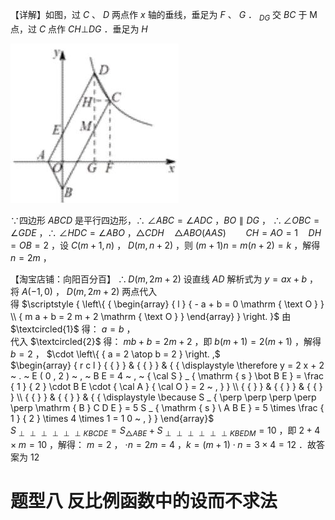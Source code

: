 【详解】如图，过 $C$ 、 $D$ 两点作 $x$ 轴的垂线，垂足为 $F$ 、 $G$ ． $_ { D G }$ 交 $B C$ 于 M 点，过 $C$ 点作 $C H \bot D G$ ．垂足为 $H$

![](<../../qs_image_DB/专题1-4_一文搞定反比例函数7个模型，13类题型（解析版）_/b5b2867d776c1f051f74b828a91ab39892eb658739125f466bd8ac0cf3efd828.jpg>)

∵四边形 $A B C D$ 是平行四边形，∴ $\angle A B C = \angle A D C$ ，$B O \parallel D G$ ， $\therefore \angle O B C = \angle G D E$ ，∴ $\angle H D C = \angle A B O$ ，$\triangle C D H \quad \triangle A B O ( A A S ) \qquad C H = A O = 1 \quad D H = O B = 2$ ，设 $C ( m + 1 , n )$ ， $D ( m , n + 2 )$ ，则 $( m + 1 ) n = m ( n + 2 ) = k$ ，解得 $n = 2 m$ ，

【淘宝店铺：向阳百分百】 $\therefore D ( m , 2 m + 2 )$
设直线 $A D$ 解析式为 $y = a x + b$ ，将 $A ( - 1 , 0 )$ ， $D ( m , 2 m + 2 )$ 两点代入  
得 $\scriptstyle { \left\{ { \begin{array} { l } { - a + b = 0 \mathrm { \text O } } \\ { m a + b = 2 m + 2 \mathrm { \text O } } \end{array} } \right. }$ 由 $\textcircled{1}$ 得： $a = b$ ，  
代入 $\textcircled{2}$ 得： $m b + b = 2 m + 2$ ，即 $b ( m + 1 ) = 2 ( m + 1 )$ ，解得 $b = 2$ ， $\cdot \left\{ { a = 2 \atop b = 2 } \right. ,$   
$\begin{array} { r c l } { { } } & { { } } & { { \displaystyle \therefore y = 2 x + 2 ~ . ~ E ( 0 , 2 ) ~ , ~ B E = 4 ~ , ~ { \cal S } _ { \mathrm { s } \bot B E } = \frac { 1 } { 2 } \cdot B E \cdot { \cal A } { \cal O } = 2 ~ , } } \\ { { } } & { { } } & { { } } \\ { { } } & { { } } & { { \displaystyle \because S _ { \perp \perp \perp \perp \perp \mathrm { B } C D E } = 5 S _ { \mathrm { s } \ A B E } = 5 \times \frac { 1 } { 2 } \times 4 \times 1 = 1 0 ~ , } } \end{array}$   
$S _ { \perp \perp \perp \perp \perp \perp K B C D E } = S _ { \scriptscriptstyle \triangle A B E } + S _ { \scriptscriptstyle \perp \perp \perp \perp \perp \perp K B E D M } = 1 0$ ，即 $2 + 4 \times m = 1 0$ ，解得： $m = 2$ ， $\cdot n = 2 m = 4$ ，$k = ( m + 1 ) \cdot n = 3 \times 4 = 1 2$ ．故答案为 12

# 题型八 反比例函数中的设而不求法
